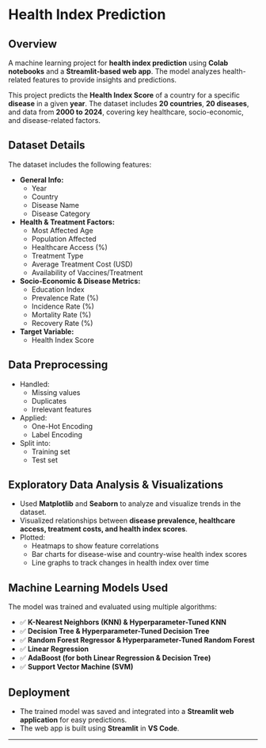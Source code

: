 # **Health Index Prediction**

## **Overview**
A machine learning project for **health index prediction** using **Colab notebooks** and a **Streamlit-based web app**. The model analyzes health-related features to provide insights and predictions.

This project predicts the **Health Index Score** of a country for a specific **disease** in a given **year**. The dataset includes **20 countries**, **20 diseases**, and data from **2000 to 2024**, covering key healthcare, socio-economic, and disease-related factors.

## **Dataset Details**
The dataset includes the following features:
- **General Info:**  
  - Year  
  - Country  
  - Disease Name  
  - Disease Category  
- **Health & Treatment Factors:**  
  - Most Affected Age  
  - Population Affected  
  - Healthcare Access (%)  
  - Treatment Type  
  - Average Treatment Cost (USD)  
  - Availability of Vaccines/Treatment  
- **Socio-Economic & Disease Metrics:**  
  - Education Index  
  - Prevalence Rate (%)  
  - Incidence Rate (%)  
  - Mortality Rate (%)  
  - Recovery Rate (%)  
- **Target Variable:**  
  - Health Index Score  

## **Data Preprocessing**
- Handled:
  - Missing values  
  - Duplicates  
  - Irrelevant features  
- Applied:
  - One-Hot Encoding  
  - Label Encoding  
- Split into:
  - Training set  
  - Test set  

## **Exploratory Data Analysis & Visualizations**
- Used **Matplotlib** and **Seaborn** to analyze and visualize trends in the dataset.  
- Visualized relationships between **disease prevalence, healthcare access, treatment costs, and health index scores**.  
- Plotted:
  - Heatmaps to show feature correlations  
  - Bar charts for disease-wise and country-wise health index scores  
  - Line graphs to track changes in health index over time  

## **Machine Learning Models Used**
The model was trained and evaluated using multiple algorithms:  
- ✅ **K-Nearest Neighbors (KNN) & Hyperparameter-Tuned KNN**  
- ✅ **Decision Tree & Hyperparameter-Tuned Decision Tree**  
- ✅ **Random Forest Regressor & Hyperparameter-Tuned Random Forest**  
- ✅ **Linear Regression**  
- ✅ **AdaBoost (for both Linear Regression & Decision Tree)**  
- ✅ **Support Vector Machine (SVM)**  

## **Deployment**
- The trained model was saved and integrated into a **Streamlit web application** for easy predictions.  
- The web app is built using **Streamlit** in **VS Code**.  

---


